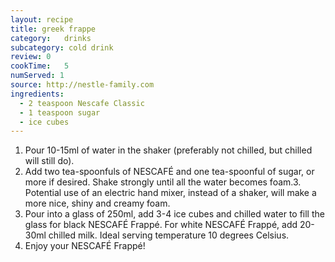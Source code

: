 ```yaml
---
layout: recipe
title: greek frappe
category:	drinks
subcategory: cold drink
review: 0
cookTime:	5
numServed: 1
source:	http://nestle-family.com
ingredients:
  - 2 teaspoon Nescafe Classic
  - 1 teaspoon sugar
  - ice cubes
---
```


1. Pour 10-15ml of water in the shaker (preferably not chilled, but chilled will still do).
2. Add two tea-spoonfuls of NESCAFÉ and one tea-spoonful of sugar, or more if desired.
Shake strongly until all the water becomes foam.3. Potential use of an electric hand mixer, instead of a shaker, will make a more nice, shiny and creamy foam.
4. Pour into a glass of 250ml, add 3-4 ice cubes and chilled water to fill the glass for black NESCAFÉ Frappé. For white NESCAFÉ Frappé, add 20-30ml chilled milk. Ideal serving temperature 10 degrees Celsius.
5. Enjoy your NESCAFÉ Frappé!
